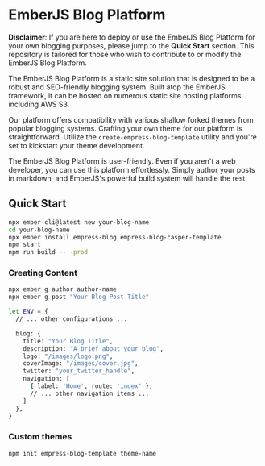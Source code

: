 # EmberJS Blog Platform

**Disclaimer**: If you are here to deploy or use the EmberJS Blog Platform for your own blogging purposes, please jump to the **Quick Start** section. This repository is tailored for those who wish to contribute to or modify the EmberJS Blog Platform.

The EmberJS Blog Platform is a static site solution that is designed to be a robust and SEO-friendly blogging system. Built atop the EmberJS framework, it can be hosted on numerous static site hosting platforms including AWS S3.

Our platform offers compatibility with various shallow forked themes from popular blogging systems. Crafting your own theme for our platform is straightforward. Utilize the `create-empress-blog-template` utility and you're set to kickstart your theme development.

The EmberJS Blog Platform is user-friendly. Even if you aren't a web developer, you can use this platform effortlessly. Simply author your posts in markdown, and EmberJS's powerful build system will handle the rest.

## Quick Start

```bash
npx ember-cli@latest new your-blog-name
cd your-blog-name
npx ember install empress-blog empress-blog-casper-template
npm start
npm run build -- -prod
```

### Creating Content

```bash
npx ember g author author-name
npx ember g post "Your Blog Post Title"
```

```bash
let ENV = {
  // ... other configurations ...

  blog: {
    title: "Your Blog Title",
    description: "A brief about your blog",
    logo: "/images/logo.png",
    coverImage: "/images/cover.jpg",
    twitter: "your_twitter_handle",
    navigation: [
      { label: 'Home', route: 'index' },
      // ... other navigation items ...
    ]
  },
}
```


### Custom themes

```bash
npm init empress-blog-template theme-name
```